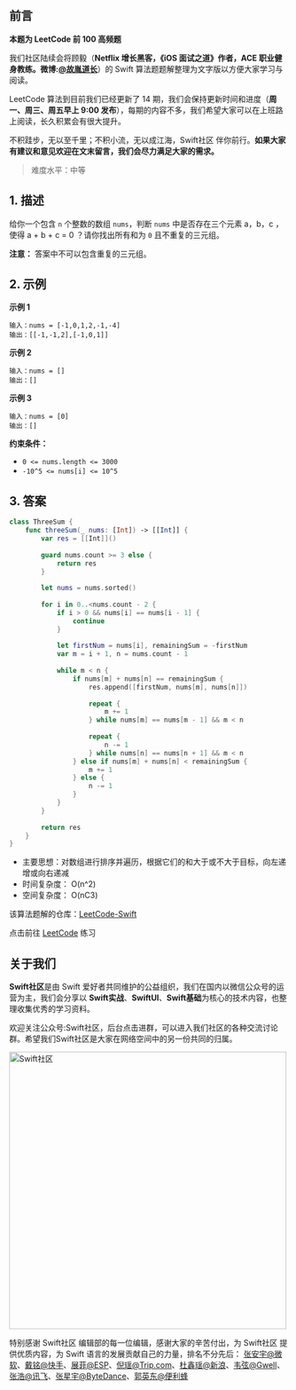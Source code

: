 ## 前言

**本题为 LeetCode 前 100 高频题**

我们社区陆续会将顾毅（**Netflix 增长黑客，《iOS 面试之道》作者，ACE 职业健身教练。微博:[@故胤道长](https://m.weibo.cn/u/1827884772 "@故胤道长")**）的 Swift 算法题题解整理为文字版以方便大家学习与阅读。

LeetCode 算法到目前我们已经更新了 14 期，我们会保持更新时间和进度（**周一、周三、周五早上 9:00 发布**），每期的内容不多，我们希望大家可以在上班路上阅读，长久积累会有很大提升。

不积跬步，无以至千里；不积小流，无以成江海，Swift社区 伴你前行。**如果大家有建议和意见欢迎在文末留言，我们会尽力满足大家的需求。**

> 难度水平：中等

## 1. 描述

给你一个包含 `n` 个整数的数组 `nums`，判断 `nums` 中是否存在三个元素 a，b，c ，使得 a + b + c = 0 ？请你找出所有和为 `0` 且不重复的三元组。

**注意：** 答案中不可以包含重复的三元组。

## 2. 示例

**示例 1**

```
输入：nums = [-1,0,1,2,-1,-4]
输出：[[-1,-1,2],[-1,0,1]]
```

**示例 2**

```
输入：nums = []
输出：[]
```

**示例 3**

```
输入：nums = [0]
输出：[]
```

**约束条件：**

  - `0 <= nums.length <= 3000`
  - `-10^5 <= nums[i] <= 10^5`
  
## 3. 答案

```swift
class ThreeSum {
    func threeSum(_ nums: [Int]) -> [[Int]] {
        var res = [[Int]]()
        
        guard nums.count >= 3 else {
            return res
        }
        
        let nums = nums.sorted()
        
        for i in 0..<nums.count - 2 {
            if i > 0 && nums[i] == nums[i - 1] {
                continue
            }
            
            let firstNum = nums[i], remainingSum = -firstNum
            var m = i + 1, n = nums.count - 1
            
            while m < n {
                if nums[m] + nums[n] == remainingSum {
                    res.append([firstNum, nums[m], nums[n]])
                    
                    repeat {
                        m += 1
                    } while nums[m] == nums[m - 1] && m < n
                    
                    repeat {
                        n -= 1
                    } while nums[n] == nums[n + 1] && m < n
                } else if nums[m] + nums[n] < remainingSum {
                    m += 1
                } else {
                    n -= 1
                }
            }
        }
        
        return res
    }
}
```

* 主要思想：对数组进行排序并遍历，根据它们的和大于或不大于目标，向左递增或向右递减
* 时间复杂度： O(n^2)
* 空间复杂度： O(nC3)

该算法题解的仓库：[LeetCode-Swift](https://github.com/soapyigu/LeetCode-Swift "LeetCode-Swift")

点击前往 [LeetCode](https://leetcode.com/problems/3sum "LeetCode") 练习

## 关于我们

**Swift社区**是由 Swift 爱好者共同维护的公益组织，我们在国内以微信公众号的运营为主，我们会分享以 **Swift实战**、**SwiftUl**、**Swift基础**为核心的技术内容，也整理收集优秀的学习资料。

欢迎关注公众号:Swift社区，后台点击进群，可以进入我们社区的各种交流讨论群。希望我们Swift社区是大家在网络空间中的另一份共同的归属。

<img width="500" alt="Swift社区" src="https://user-images.githubusercontent.com/24238160/132703149-34121c6c-fd18-491c-a697-58a0fabf3060.png">

特别感谢 Swift社区 编辑部的每一位编辑，感谢大家的辛苦付出，为 Swift社区 提供优质内容，为 Swift 语言的发展贡献自己的力量，排名不分先后：
[张安宇@微软](https://blog.csdn.net/mobanchengshuang "张安宇")、[戴铭@快手](https://ming1016.github.io "戴铭")、[展菲@ESP](https://github.com/fanbaoying "展菲")、[倪瑶@Trip.com](https://github.com/niyaoyao "倪瑶")、[杜鑫瑶@新浪](https://weibo.com/u/3878455011 "杜鑫瑶")、[韦弦@Gwell](https://www.jianshu.com/u/855d6ea2b3d1 "韦弦")、[张浩@讯飞](https://github.com/zhanghao19920218 "张浩")、[张星宇@ByteDance](https://github.com/bestswifter "张星宇")、[郭英东@便利蜂](https://github.com/EmingK "郭英东")

